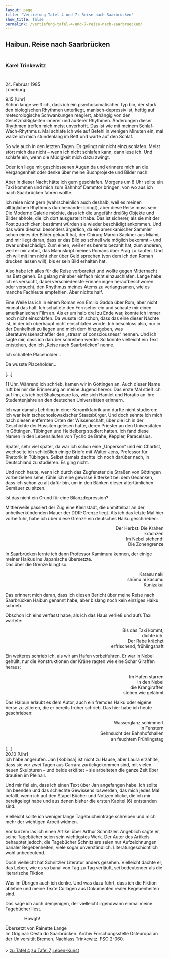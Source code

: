 ```yaml
---
layout: page
title: "Vertiefung Tafel 4 und 7: Reise nach Saarbrücken"
show_title: false
permalink: /vertiefung-tafel-4-und-7-reise-nach-saarbruecken/
---
```


<div id="main" data-scroll-offset="116">
  <div id="av_section_1" class="container_wrap fullsize">
    <div class="container">
      <main role="main" itemscope="itemscope" itemtype="https://schema.org/Blog" class="template-page content av-content-full alpha units">
        <div class="post-entry post-entry-type-page post-entry-3857">
          <div class="entry-content-wrapper clearfix">
            <div style="padding-bottom:5px;" class="blockquote modern-quote">
              <h2 class="av-special-heading-tag" itemprop="headline">Haibun. Reise nach Saarbrücken</h2>
              <div class="special-heading-border">
                <div class="special-heading-inner-border"></div>
              </div>
            </div>
            <div style="padding-bottom:10px;" class="blockquote modern-quote">
              <h3 class="av-special-heading-tag" itemprop="headline">Karel Trinkewitz</h3>
              <div class="special-heading-border">
                <div class="special-heading-inner-border"></div>
              </div>
            </div>
            <div class="flex_column av_three_fifth" style="border-radius:0px;"></div>
            <div class="flex_column av_two_fifth" style="border-radius:0px;">
              <section class="av_textblock_section" itemscope="itemscope" itemtype="https://schema.org/BlogPosting" itemprop="blogPost">
                <div class="avia_textblock" itemprop="text">
                  <p>24. Februar 1985<br/> Lüneburg</p>
                </div>
              </section>
            </div>
            <div class="flex_column av_one_full" style="border-radius:0px;">
              <section class="av_textblock_section" itemscope="itemscope" itemtype="https://schema.org/BlogPosting" itemprop="blogPost">
                <div class="avia_textblock" itemprop="text">
                  <p>9.15 [Uhr]<br/> Schon lange weiß ich, dass ich ein psychosomatischer Typ bin, der stark den biologischen Rhythmen unterliegt, manisch-depressiv ist, heftig auf meteorologische Schwankungen reagiert, abhängig von den Gesetzmäßigkeiten innerer und äußerer Rhythmen. Änderungen dieser Rhythmen treffen mich meist unverhofft. Das ist wie mit meinem Schlaf-Wach-Rhythmus. Mal schlafe ich wie auf Befehl in wenigen Minuten ein, mal wälze ich mich stundenlang im Bett und warte auf den Schlaf.</p>
                  <p>So wie auch in den letzten Tagen. Es gelingt mir nicht einzuschlafen. Meist stört mich das nicht – wenn ich nicht schlafen kann, dann lese ich. Und schlafe ein, wenn die Müdigkeit mich dazu zwingt.</p>
                  <p>Oder ich liege mit geschlossenen Augen da und erinnere mich an die Vergangenheit oder denke über meine Buchprojekte und Bilder nach.</p>
                  <p>Aber in dieser Nacht hätte ich gern geschlafen. Morgens um 8 Uhr sollte ein Taxi kommen und mich zum Bahnhof Dammtor bringen, von wo aus ich nach Saarbrücken fahren wollte.</p>
                  <p>Ich reise nicht gern (wahrscheinlich auch deshalb, weil es meinen alltäglichen Rhythmus durcheinander bringt), aber diese Reise muss sein: Die Moderne Galerie möchte, dass ich die ungefähr dreißig Objekte und Bilder abhole, die ich dort ausgestellt habe. Das ist sicherer, als sie mit der Post zu schicken; bestimmt würden sie wieder beschädigt ankommen. Und das wäre diesmal besonders ärgerlich, da ein amerikanischer Sammler schon eines der Bilder gekauft hat, der Chirurg Marvin Sackner aus Miami, und mir liegt daran, dass er das Bild so schnell wie möglich bekommt – und zwar unbeschädigt. Zum einen, weil er es bereits bezahlt hat, zum anderen, weil er mir anbot, das Manuskript meines Romans über Prag zu kaufen. Und ich will mit ihm nicht eher über Geld sprechen (von dem ich den Roman drucken lassen will), bis er sein Bild erhalten hat.</p>
                  <p>Also habe ich alles für die Reise vorbereitet und wollte gegen Mitternacht ins Bett gehen. Es gelang mir aber einfach nicht einzuschlafen. Lange habe ich es versucht, dabei verschiedenste Erinnerungen heraufbeschworen oder versucht, den Rhythmus meines Atems zu verlangsamen, wie es manche Fachleute empfehlen. Aber nichts half.</p>
                  <p>Eine Weile las ich in einem Roman von Emilio Gadda über Rom, aber nicht einmal das half. Ich schaltete den Fernseher ein und schaute mir einen amerikanischen Film an. Als er um halb drei zu Ende war, konnte ich immer noch nicht einschlafen. Da wusste ich schon, dass das eine dieser Nächte ist, in der ich überhaupt nicht einschlafen würde. Ich beschloss also, nur in der Dunkelheit zu liegen und mich dem hinzugeben, was Literaturwissenschaftler den „stream of consciousness“ nennen. Und ich sagte mir, dass ich darüber schreiben werde. So könnte vielleicht ein Text entstehen, den ich „Reise nach Saarbrücken“ nenne.</p>
                  <p>Ich schaltete Placeholder...</p>
                  <p>Da wusste Placeholder...</p>
                  <p>[…]</p>
                  <p>11 Uhr. Während ich schrieb, kamen wir in Göttingen an. Auch dieser Name ruft bei mir die Erinnerung an meine Jugend hervor. Das erste Mal stieß ich auf ihn, als ich bei Shakespeare las, wie sich Hamlet und Horatio an ihre Studentenjahre an den deutschen Universitäten erinnern.</p>
                  <p>Ich war damals Lehrling in einer Keramikfabrik und durfte nicht studieren: Ich war kein tschechoslowakischer Staatsbürger. Und doch sehnte ich mich nach diesen entfernten Orten der Wissenschaft, über die ich in der Geschichte der Hussiten gelesen hatte, deren Priester an den Universitäten in Göttingen, Tübingen und Heidelberg studiert hatten. Ich fand diese Namen in den Lebensläufen von Tycho de Brahe, Keppler, Paracelsius.</p>
                  <p>Später, sehr viel später, da war ich schon eine „Unperson“ und ein Chartist, wechselte ich schließlich einige Briefe mit Walter Jens, Professor für Rhetorik in Tübingen. Selbst damals dachte ich noch darüber nach, in Deutschland zu studieren. Es ging nicht.</p>
                  <p>Und noch heute, wenn ich durch das Zugfenster die Straßen von Göttingen vorbeiziehen sehe, fühle ich eine gewisse Bitterkeit bei dem Gedanken, dass ich schon zu alt dafür bin, um in den Bänken dieser altertümlichen Gemäuer zu sitzen.</p>
                  <p>Ist das nicht ein Grund für eine Bilanzdepression?</p>
                  <p>Mittlerweile passiert der Zug eine Kleinstadt, die unmittelbar an der unheilverkündenden Mauer der DDR-Grenze liegt. Als ich das letzte Mal hier vorbeifuhr, habe ich über diese Grenze ein deutsches Haiku geschrieben:</p>
                </div>
              </section>
              <section class="av_textblock_section" itemscope="itemscope" itemtype="https://schema.org/BlogPosting" itemprop="blogPost">
                <div class="avia_textblock" itemprop="text">
                  <p style="text-align: right;">Der Herbst. Die Krähen<br>
                  krächzen<br>
                  Im Nebel stehend:<br>
                  Die Zonengrenze</p>
                </div>
              </section>
              <section class="av_textblock_section" itemscope="itemscope" itemtype="https://schema.org/BlogPosting" itemprop="blogPost">
                <div class="avia_textblock" itemprop="text">
                  <p>In Saarbrücken lernte ich dann Professor Kamimura kennen, der einige meiner Haikus ins Japanische übersetzte.<br>
                  Das über die Grenze klingt so:</p>
                </div>
              </section>
              <section class="av_textblock_section" itemscope="itemscope" itemtype="https://schema.org/BlogPosting" itemprop="blogPost">
                <div class="avia_textblock" itemprop="text">
                  <p style="text-align: right;">Karasu naki<br>
                  shūmu ni kasumu<br>
                  Kunizakai</p>
                </div>
              </section>
              <section class="av_textblock_section" itemscope="itemscope" itemtype="https://schema.org/BlogPosting" itemprop="blogPost">
                <div class="avia_textblock" itemprop="text">
                  <p>Das erinnert mich daran, dass ich diesen Bericht über meine Reise nach Saarbrücken Haibun genannt habe, aber bislang noch kein einziges Haiku schrieb.</p>
                  <p>Obschon ich eins verfasst habe, als ich das Haus verließ und aufs Taxi wartete:</p>
                </div>
              </section>
              <section class="av_textblock_section" itemscope="itemscope" itemtype="https://schema.org/BlogPosting" itemprop="blogPost">
                <div class="avia_textblock" itemprop="text">
                  <p style="text-align: right;">Bis das Taxi kommt,<br>
                  dichte ich.<br>
                  Der Rabe krächzt<br>
                  erfrischend, frühlingshaft</p>
                </div>
              </section>
              <section class="av_textblock_section" itemscope="itemscope" itemtype="https://schema.org/BlogPosting" itemprop="blogPost">
                <div class="avia_textblock" itemprop="text">
                  <p>Ein weiteres schrieb ich, als wir am Hafen vorbeifuhren. Er war in Nebel gehüllt, nur die Konstruktionen der Kräne ragten wie eine Schar Giraffen heraus:</p>
                </div>
              </section>
              <section class="av_textblock_section" itemscope="itemscope" itemtype="https://schema.org/BlogPosting" itemprop="blogPost">
                <div class="avia_textblock" itemprop="text">
                  <p style="text-align: right;">Im Hafen starren<br>
                  in den Nebel<br>
                  die Krangiraffen<br>
                  stehen wie gelähmt</p>
                </div>
              </section>
              <section class="av_textblock_section" itemscope="itemscope" itemtype="https://schema.org/BlogPosting" itemprop="blogPost">
                <div class="avia_textblock" itemprop="text">
                  <p>Das Haibun erlaubt es dem Autor, auch ein fremdes Haiku oder eigene Verse zu zitieren, die er bereits früher schrieb. Das hier habe ich heute geschrieben:</p>
                </div>
              </section>
              <section class="av_textblock_section" itemscope="itemscope" itemtype="https://schema.org/BlogPosting" itemprop="blogPost">
                <div class="avia_textblock" itemprop="text">
                  <p style="text-align: right;">Wasserglanz schimmert<br>
                  in Fenstern<br>
                  Sehnsucht der Bahnhofshallen<br>
                  an feuchtem Frühlingstag</p>
                </div>
              </section>
              <section class="av_textblock_section" itemscope="itemscope" itemtype="https://schema.org/BlogPosting" itemprop="blogPost">
                <div class="avia_textblock" itemprop="text">
                  <p>[…]<br/> 20.10 [Uhr]<br/>Ich habe angerufen. Jan [Koblasa] ist nicht zu Hause, aber Laura erzählte, dass sie vor zwei Tagen aus Carrara zurückgekommen sind, mit vielen neuen Skulpturen – und beide erkältet – sie arbeiteten die ganze Zeit über draußen im Pleinair.</p>
                  <p>Und mir fiel ein, dass ich einen Text über Jan angefangen habe. Ich sollte ihn beenden und das schlechte Gewissens loswerden, das mich jedes Mal befällt, wenn ich auf den Stapel Bücher und Notizen blicke, die ich mir bereitgelegt habe und aus denen bisher die ersten Kapitel (6) entstanden sind.</p>
                  <p>Vielleicht sollte ich weniger lange Tagebucheinträge schreiben und mich mehr der wichtigen Arbeit widmen.</p>
                  <p>Vor kurzem las ich einen Artikel über Arthur Schnitzler. Angeblich sagte er, seine Tagebücher seien sein wichtigstes Werk. Der Autor des Artikels behauptet jedoch, die Tagebücher Schnitzlers seien nur Aufzeichnungen banaler Begebenheiten, viele sogar unverständlich. Literaturgeschichtlich wohl unbedeutend.</p>
                  <p>Doch vielleicht hat Schnitzler Literatur anders gesehen. Vielleicht dachte er, das Leben, wie es so banal von Tag zu Tag verläuft, sei bedeutender als die literarische Fiktion.</p>
                  <p>Was im Übrigen auch ich denke. Und was dazu führt, dass ich die Fiktion ablehne und meine Texte Collagen aus Dokumenten realer Begebenheiten sind.</p>
                  <p>Das sage ich auch demjenigen, der vielleicht irgendwann einmal meine Tagebücher liest.</p>
                </div>
              </section>
              <section class="av_textblock_section" itemscope="itemscope" itemtype="https://schema.org/BlogPosting" itemprop="blogPost">
                <div class="avia_textblock" itemprop="text">
                  <p style="padding-left: 60px;">Howgh!</p>
                </div>
              </section>
              <div style="margin-top:0px;" class="hr hr-custom hr-center hr-icon-no">
                <span class="hr-inner inner-border-av-border-none" style="width:50px;">
                  <span class="hr-inner-style"></span>
                </span>
              </div>
              <section class="av_textblock_section" itemscope="itemscope" itemtype="https://schema.org/BlogPosting" itemprop="blogPost">
                <div class="avia_textblock" style="font-size:14px;" itemprop="text">
                  <p>Übersetzt von Rainette Lange<br/> Im Original: Cesta do Saarbrücken. Archiv Forschungsstelle Osteuropa an der Universität Bremen. Nachlass Trinkewitz. FSO 2-060.</p>
                </div>
              </section>
              <div style="margin-top:0px;" class="hr hr-custom hr-center hr-icon-no">
                <span class="hr-inner inner-border-av-border-none" style="width:50px;">
                  <span class="hr-inner-style"></span>
                </span>
              </div>
              <div class="buttons" style="margin: 20px 0;">>
                <a href="{{ '/trinkewitz/tafel4/' | relative_url }}" class="neutral">zu Tafel 4</a>
                <a href="{{ '/trinkewitz/tafel7/' | relative_url }}" class="neutral">zu Tafel 7</a>
                <a href="{{ '/leben/' | relative_url }}" class="neutral">Leben-Kunst</a>
            </div>
            </div>
          </div>
        </div>
      </main>
    </div>
  </div>
</div>
